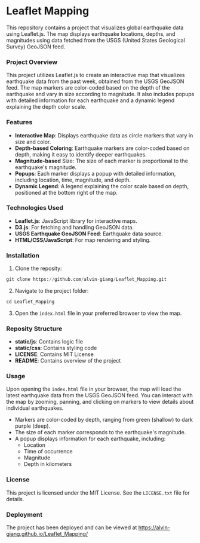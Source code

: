 # Leaflet Mapping

This repository contains a project that visualizes global earthquake data using Leaflet.js. The map displays earthquake locations, depths, and magnitudes using data fetched from the USGS (United States Geological Survey) GeoJSON feed.

### Project Overview

This project utilizes Leaflet.js to create an interactive map that visualizes earthquake data from the past week, obtained from the USGS GeoJSON feed. The map markers are color-coded based on the depth of the earthquake and vary in size according to magnitude. It also includes popups with detailed information for each earthquake and a dynamic legend explaining the depth color scale.

### Features

* **Interactive Map**: Displays earthquake data as circle markers that vary in size and color.
* **Depth-based Coloring**: Earthquake markers are color-coded based on depth, making it easy to identify deeper earthquakes.
* **Magnitude-based** Size: The size of each marker is proportional to the earthquake's magnitude.
* **Popups**: Each marker displays a popup with detailed information, including location, time, magnitude, and depth.
* **Dynamic Legend**: A legend explaining the color scale based on depth, positioned at the bottom right of the map.

### Technologies Used

* **Leaflet.js**: JavaScript library for interactive maps.
* **D3.js**: For fetching and handling GeoJSON data.
* **USGS Earthquake GeoJSON Feed**: Earthquake data source.
* **HTML/CSS/JavaScript**: For map rendering and styling.

### Installation

1. Clone the reposity:
```python
git clone https://github.com/alvin-giang/Leaflet_Mapping.git
```
2. Navigate to the project folder:
```python
cd Leaflet_Mapping
```
3. Open the `index.html` file in your preferred browser to view the map.

### Reposity Structure

* **static/js**: Contains logic file
* **static/css**: Contains styling code
* **LICENSE**: Contains MIT License
* **README**: Contains overview of the project

### Usage

Upon opening the `index.html` file in your browser, the map will load the latest earthquake data from the USGS GeoJSON feed. You can interact with the map by zooming, panning, and clicking on markers to view details about individual earthquakes.

* Markers are color-coded by depth, ranging from green (shallow) to dark purple (deep).
* The size of each marker corresponds to the earthquake's magnitude.
* A popup displays information for each earthquake, including:
    * Location
    * Time of occurrence
    * Magnitude
    * Depth in kilometers

### License

This project is licensed under the MIT License. See the `LICENSE.txt` file for details.

### Deployment

The project has been deployed and can be viewed at https://alvin-giang.github.io/Leaflet_Mapping/
